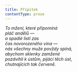 ```yaml
---
title: Přípitek
contentType: prose
---
```


_To mžení, které připomíná  
pláč andělů —  
a spadlé listí zas  
čas novorozeného vína —  
nás všechny muže povždy spíná,  
abychom sklenky zamžené  
pozdvihli k ústům, pijáci těch úst,  
chutnajících tak červeně._
